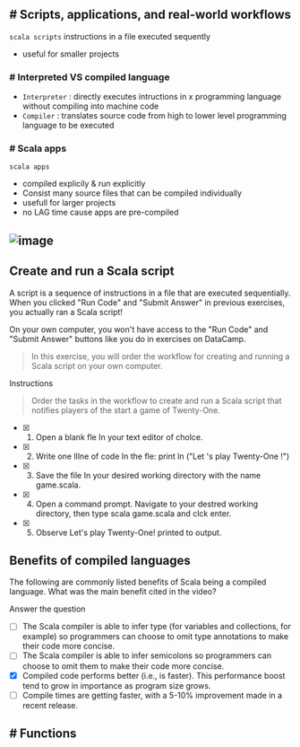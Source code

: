 ## # Scripts, applications, and real-world workflows

`scala scripts` instructions in a file executed sequently
- useful for smaller projects

### # Interpreted VS compiled language

- `Interpreter` : directly executes intructions in x programming language without compiling into machine code
- `Compiler` : translates source code from high to lower level programming language to be executed 
### # Scala apps

`scala apps`
- compiled explicily & run explicitly
- Consist many source files that can be compiled individually
- usefull for larger projects
- no LAG time cause apps are pre-compiled
 
![image](https://user-images.githubusercontent.com/51888893/203329478-9d0ba899-a03e-480d-a976-27774bec6410.png)
---
## Create and run a Scala script

A script is a sequence of instructions in a file that are executed sequentially. When you clicked "Run Code" and "Submit Answer" in previous exercises, you actually ran a Scala script!

On your own computer, you won't have access to the "Run Code" and "Submit Answer" buttons like you do in exercises on DataCamp.

> In this exercise, you will order the workflow for creating and running a Scala script on your own computer.

Instructions
> Order the tasks in the workflow to create and run a Scala script that notifies players of the start a game of Twenty-One.

- [x] 1. Open a blank fle In your text editor of cholce.
  
- [x] 2. Write one lIlne of code In the fle: print ln ("Let 's play Twenty-One !")
  
- [x] 3. Save the file In your desired working directory with the name game.scala.
  
- [x] 4. Open a command prompt. Navigate to your destred working directory, then
     type scala game.scala and clck enter.
     
- [x] 5. Observe Let's play Twenty-One! printed to output.
## Benefits of compiled languages

The following are commonly listed benefits of Scala being a compiled language. What was the main benefit cited in the video?

Answer the question

- [ ] The Scala compiler is able to infer type (for variables and collections, for example) so programmers can choose to omit type annotations to make their code more concise.
- [ ] The Scala compiler is able to infer semicolons so programmers can choose to omit them to make their code more concise.
- [x] Compiled code performs better (i.e., is faster). This performance boost tend to grow in importance as program size grows.
- [ ] Compile times are getting faster, with a 5-10% improvement made in a recent release.
## # Functions

